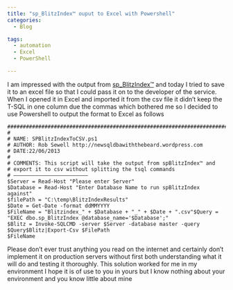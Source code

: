 ```yaml
---
title: "sp_BlitzIndex™ ouput to Excel with Powershell"
categories:
  - Blog

tags:
  - automation
  - Excel
  - PowerShell

---
```

I am impressed with the output from [sp_BlitzIndex™](http://www.brentozar.com/blitzindex/) and today I tried to save it to an excel file so that I could pass it on to the developer of the service. When I opened it in Excel and imported it from the csv file it didn’t keep the T-SQL in one column due the commas which bothered me so I decided to use Powershell to output the format to Excel as follows

    #############################################################################################
    #
    # NAME: SPBlitzIndexToCSV.ps1
    # AUTHOR: Rob Sewell http://newsqldbawiththebeard.wordpress.com
    # DATE:22/06/2013
    #
    # COMMENTS: This script will take the output from spBlitzIndex™ and
    # export it to csv without splitting the tsql commands
    # ————————————————————————
    $Server = Read-Host "Please enter Server"
    $Database = Read-Host "Enter Database Name to run spBlitzIndex against"
    $filePath = "C:\temp\BlitzIndexResults"
    $Date = Get-Date -format ddMMYYYY
    $FileName = "Blitzindex_" + $Database + "_" + $Date + ".csv"$Query = "EXEC dbo.sp_BlitzIndex @database_name='$Database';"
    $Blitz = Invoke-SQLCMD -server $Server -database master -query $Query$Blitz|Export-Csv $FilePath
    $FileName

Please don’t ever trust anything you read on the internet and certainly don’t implement it on production servers without first both understanding what it will do and testing it thoroughly. This solution worked for me in my environment I hope it is of use to you in yours but I know nothing about your environment and you know little about mine

